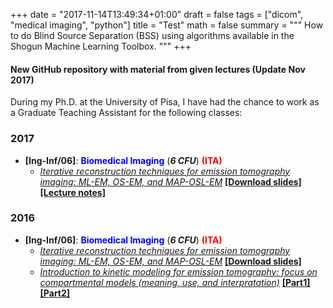 +++
date = "2017-11-14T13:49:34+01:00"
draft = false
tags = ["dicom", "medical imaging", "python"]
title = "Test"
math = false
summary = """
How to do Blind Source Separation (BSS) using algorithms available in the Shogun Machine Learning Toolbox.
"""
+++

#### New GitHub repository with material from given lectures (Update Nov 2017)

During my Ph.D. at the University of Pisa, I have had the chance to work as a Graduate Teaching Assistant for the following classes:

### 2017
- **[Ing-Inf/06]**: <span style="color:blue"><b>Biomedical Imaging</b></span> (***6 CFU***) <span style="color:red"><b>(ITA)</b></span>
  - [*Iterative reconstruction techniques for emission tomography imaging: ML-EM, OS-EM, and MAP-OSL-EM*](https://github.com/mscipio/Lectures/tree/master/2016/University%20of%20Pisa/Biomedical%20Imaging%20Course/Tracer%20Kinetic%20Modeling%20in%20PET%20dynamic%20imaging) [**[Download slides]**](https://github.com/mscipio/Lectures/blob/master/2017/University%20of%20Pisa/Biomedical%20Imaging%20Course/Iterative%20Reconstruction%20in%20Emission%20Tomography/Metodi_Iterativi_10_11_2017.pdf)[**[Lecture notes]**](https://github.com/mscipio/Lectures/blob/master/2017/University%20of%20Pisa/Biomedical%20Imaging%20Course/Iterative%20Reconstruction%20in%20Emission%20Tomography/Ricostruzione_Iterativa_in_Tomografia_2017_2018.pdf)
  



### 2016
- **[Ing-Inf/06]**: <span style="color:blue"><b>Biomedical Imaging</b></span> (***6 CFU***) <span style="color:red"><b>(ITA)</b></span>
  - [*Iterative reconstruction techniques for emission tomography imaging: ML-EM, OS-EM, and MAP-OSL-EM*](https://github.com/mscipio/Lectures/tree/master/2016/University%20of%20Pisa/Biomedical%20Imaging%20Course/Tracer%20Kinetic%20Modeling%20in%20PET%20dynamic%20imaging) [**[Download slides]**](data/teaching/Iterative_reconstruction_of_tomographic_images_28_10_2016.pdf")
  - [*Introduction to kinetic modeling for emission tomography: focus on compartmental models (meaning, use, and interpratation)*](https://github.com/mscipio/Lectures/tree/master/2016/University%20of%20Pisa/Biomedical%20Imaging%20Course/Iterative%20Reconstruction%20in%20Emission%20Tomography) [**[Part1]**](https://github.com/mscipio/Lectures/blob/master/2016/University%20of%20Pisa/Biomedical%20Imaging%20Course/Tracer%20Kinetic%20Modeling%20in%20PET%20dynamic%20imaging/Kinetic_Modeling_01_12_2016.pdf) [**[Part2]**](https://github.com/mscipio/Lectures/blob/master/2016/University%20of%20Pisa/Biomedical%20Imaging%20Course/Tracer%20Kinetic%20Modeling%20in%20PET%20dynamic%20imaging/Kinetic_Modeling_02_12_2016.pdf)
